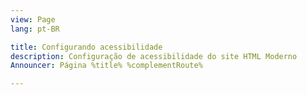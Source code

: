 ```yaml
---
view: Page
lang: pt-BR

title: Configurando acessibilidade
description: Configuração de acessibilidade do site HTML Moderno
Announcer: Página %title% %complementRoute%

---
```

